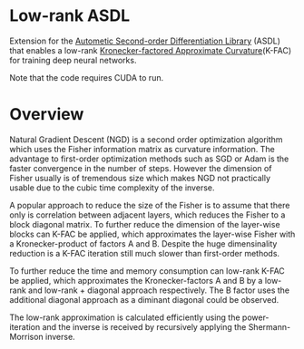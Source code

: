 # Low-rank ASDL

Extension for the [Autometic Second-order Differentiation Library](https://github.com/kazukiosawa/asdfghjkl/tree/0.1) (ASDL) that enables a low-rank [Kronecker-factored Approximate Curvature](https://arxiv.org/abs/1503.05671)(K-FAC) for training deep neural networks. 

Note that the code requires CUDA to run.

# Overview
Natural Gradient Descent (NGD) is a second order optimization algorithm which uses the Fisher information matrix as curvature information.
The advantage to first-order optimization methods such as SGD or Adam is the faster convergence in the number of steps.
However the dimension of Fisher usually is of tremendous size which makes NGD not practically usable due to the cubic time complexity of the inverse.

A popular approach to reduce the size of the Fisher is to assume that there only is correlation between adjacent layers, which reduces the Fisher to a block diagonal matrix. To further reduce the dimension of the layer-wise blocks can K-FAC be applied, which approximates the layer-wise Fisher with a Kronecker-product of factors A and B.
Despite the huge dimensinality reduction is a K-FAC iteration still much slower than first-order methods.

To further reduce the time and memory consumption can low-rank K-FAC be applied, which approximates the Kronecker-factors A and B by a low-rank and low-rank + diagonal approach respectively. The B factor uses the additional diagonal approach as a diminant diagonal could be observed.

The low-rank approximation is calculated efficiently using the power-iteration and the inverse is received by recursively applying the Shermann-Morrison inverse.
